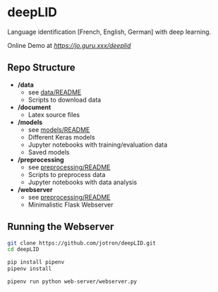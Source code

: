 # deepLID

Language identification [French, English, German] with deep learning.

Online Demo at *https://jo.guru.xxx/deeplid*

## Repo Structure

- **/data**
  - see [data/README](data/README.md)
  - Scripts to download data
- **/document**
  - Latex source files
- **/models**
  - see [models/README](models/README.md)
  - Different Keras models
  - Jupyter notebooks with training/evaluation data
  - Saved models
- **/preprocessing**
  - see [preprocessing/README](preprocessing/README.md)
  - Scripts to preprocess data
  - Jupyter notebooks with data analysis
- **/webserver**
  - see [preprocessing/README](web-server/README.md)
  - Minimalistic Flask Webserver


## Running the Webserver

```bash
git clone https://github.com/jotron/deepLID.git
cd deepLID

pip install pipenv
pipenv install

pipenv run python web-server/webserver.py
```

